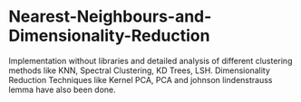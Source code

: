 # Nearest-Neighbours-and-Dimensionality-Reduction
Implementation without libraries and detailed analysis of different clustering methods like KNN, Spectral Clustering, KD Trees, LSH. Dimensionality Reduction Techniques like Kernel PCA, PCA and johnson lindenstrauss lemma have also been done. 
